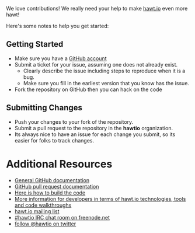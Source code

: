 We love contributions! We really need your help to make <a href="http://hawt.io/">hawt.io</a> even more hawt!

Here's some notes to help you get started:

## Getting Started

* Make sure you have a [GitHub account](https://github.com/signup/free)
* Submit a ticket for your issue, assuming one does not already exist.
  * Clearly describe the issue including steps to reproduce when it is a bug.
  * Make sure you fill in the earliest version that you know has the issue.
* Fork the repository on GitHub then you can hack on the code

## Submitting Changes

* Push your changes to your fork of the repository.
* Submit a pull request to the repository in the **hawtio** organization.
* Its always nice to have an issue for each change you submit, so its easier for folks to track changes.

# Additional Resources

* [General GitHub documentation](http://help.github.com/)
* [GitHub pull request documentation](http://help.github.com/send-pull-requests/)
* [Here is how to build the code](https://github.com/hawtio/hawtio/blob/master/BUILDING.md)
* [More information for developers in terms of hawt.io technologies, tools and code walkthroughs](https://github.com/hawtio/hawtio/blob/master/DEVELOPERS.md)
* [hawt.io mailing list](https://groups.google.com/d/forum/hawtio)
* [#hawtio IRC chat room on freenode.net](http://webchat.freenode.net/?channels=hawtio&uio=d4)
* [follow @hawtio on twitter](https://twitter.com/hawtio)

